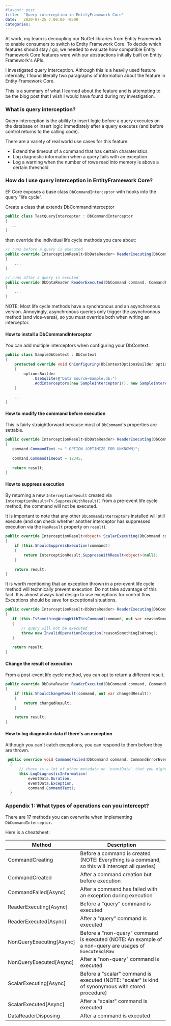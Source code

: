 ```yaml
---
#layout: post
title:  "Query interception in EntityFramework Core"
date:   2020-07-25 7:00:00 -0500
categories: 
---
```

At work, my team is decoupling our NuGet libraries from Entity Framework to enable consumers to switch to Entity Framework Core. To decide which features should stay / go, we needed to evaluate how compatible Entity Framework Core features were with our abstractions initially built on Entity Framework's APIs.

I investigated query interception. Although this is a heavily used feature internally, I found literally two paragraphs of information about the feature in Entity Framework Core.

This is a summary of what I learned about the feature and is attempting to be the blog post that I wish I would have found during my investigation.

### What is query interception?

Query interception is the ability to insert logic before a query executes on the database or insert logic immediately after a query executes (and before control returns to the calling code).

There are a variety of real world use cases for this feature:
- Extend the timeout of a command that has certain charateristics
- Log diagnostic information when a query fails with an exception
- Log a warning when the number of rows read into memory is above a certain threshold

### How do I use query interception in EntityFramework Core?

EF Core exposes a base class `DbCommandInterceptor` with hooks into the query "life cycle".

Create a class that extends DbCommandInterceptor
```cs
public class TestQueryInterceptor : DbCommandInterceptor
{
  ...
}
```

then override the individual life cycle methods you care about:
```cs
// runs before a query is executed
public override InterceptionResult<DbDataReader> ReaderExecuting(DbCommand command, CommandEventData eventData, InterceptionResult<DbDataReader> result)
{
    ...
}

// runs after a query is excuted
public override DbDataReader ReaderExecuted(DbCommand command, CommandExecutedEventData eventData, DbDataReader result)
{
    ...
}
```

NOTE: Most life cycle methods have a synchronous and an asynchronous version. Annoyingly, asynchronous queries only trigger the asynchronous method (and vice-versa), so you must override both when writing an interceptor.

#### How to install a DbCommandInterceptor

You can add multiple interceptors when configuring your DbContext.

```cs
public class SampleDbContext : DbContext
{
    protected override void OnConfiguring(DbContextOptionsBuilder optionsBuilder)
    {
        optionsBuilder
            .UseSqlite(@"Data Source=Sample.db;")
            .AddInterceptors(new SampleInterceptor1(), new SampleInterceptor2());
    }

    ...
}
```

#### How to modify the command before execution
This is fairly straightforward because most of `DbCommand`'s properties are settable.

```cs
public override InterceptionResult<DbDataReader> ReaderExecuting(DbCommand command, CommandEventData eventData, InterceptionResult<DbDataReader> result)
{
   command.CommandText += " OPTION (OPTIMIZE FOR UNKNOWN)";
   
   command.CommandTimeout = 12345;
   
   return result;
}
```

#### How to suppress execution
By returning a new `InterceptionResult` created via `InterceptionResult<T>.SuppressWithResult()` from a pre-event life cycle method, the command will not be executed.

It is important to note that any other `DbCommandInterceptor`s installed will still execute (and can check whether another interceptor has suppressed execution via the `HasResult` property on `result`).

```cs
public override InterceptionResult<object> ScalarExecuting(DbCommand command, CommandEventData eventData, InterceptionResult<object> result)
{
    if (this.ShouldSuppressExecution(command))
    {
        return InterceptionResult.SuppressWithResult<object>(null);
    }
    
    return result;
}
```

It is worth mentioning that an exception thrown in a pre-event life cycle method will technically prevent execution. Do not take advantage of this fact. It is almost always bad design to use exceptions for control flow. Exceptions should be save for exceptional situations.

```cs
public override InterceptionResult<DbDataReader> ReaderExecuting(DbCommand command, CommandEventData eventData, InterceptionResult<DbDataReader> result)
{
   if (this.IsSomethingWrongWithThisCommand(command, out var reasonSomethingIsWrong))
   {
       // query will not be executed
       throw new InvalidOperationException(reasonSomethingIsWrong);
   }
   
   return result;
}
```

#### Change the result of execution
From a post-event life cycle method, you can opt to return a different result.
```cs
public override DbDataReader ReaderExecuted(DbCommand command, CommandExecutedEventData eventData, DbDataReader result)
{
    if (this.ShouldChangeResult(command, out var changedResult))
    {
        return changedResult;
    }
    
    return result;
}
```

#### How to log diagnostic data if there's an exception
Although you can't catch exceptions, you can respond to them before they are thrown.

```cs
 public override void CommandFailed(DbCommand command, CommandErrorEventData eventData)
  {
      // there is a lot of other metadata on `eventData` that you might find useful
      this.LogDiagnosticInformation(
          eventData.Duration,
          eventData.Exception,
          command.CommandText);
  }
```

### Appendix 1: What types of operations can you intercept?

There are 17 methods you can overwrite when implementing `DbCommandInterceptor`. 

Here is a cheatsheet:

| Method | Description
|---|---|
| CommandCreating | Before a command is created (NOTE: Everything is a command, so this will intercept all queries)
| CommandCreated | After a command creation but before execution
| CommandFailed[Async] | After a command has failed with an exception during execution 
| ReaderExecuting[Async] | Before a "query" command is executed
| ReaderExecuted[Async] | After a "query" command is executed
| NonQueryExecuting[Async] | Before a "non-query" command is executed (NOTE: An example of a non-query are usages of `ExecuteSqlRaw`
| NonQueryExecuted[Async] | After a "non-query" command is executed
| ScalarExecuting[Async] | Before a "scalar" command is executed (NOTE: "scalar" is kind of synonymous with stored procedure)
| ScalarExecuted[Async] | After a "scalar" command is executed
| DataReaderDisposing | After a command is executed
